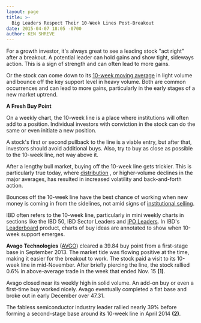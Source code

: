 ```yaml
---
layout: page
title: >-
  Big Leaders Respect Their 10-Week Lines Post-Breakout
date: 2015-04-07 18:05 -0700
author: KEN SHREVE
---
```





For a growth investor, it's always great to see a leading stock "act right" after a breakout. A potential leader can hold gains and show tight, sideways action. This is a sign of strength and can often lead to more gains.

  

Or the stock can come down to its [10-week moving average](http://education.investors.com/lesson.aspx?id=735785&sourceid=735786) in light volume and bounce off the key support level in heavy volume. Both are common occurrences and can lead to more gains, particularly in the early stages of a new market uptrend.

  

**A Fresh Buy Point**

  

On a weekly chart, the 10-week line is a place where institutions will often add to a position. Individual investors with conviction in the stock can do the same or even initiate a new position.

  

A stock's first or second pullback to the line is a viable entry, but after that, investors should avoid additional buys. Also, try to buy as close as possible to the 10-week line, not way above it.

  

After a lengthy bull market, buying off the 10-week line gets trickier. This is particularly true today, where [distribution](http://education.investors.com/courselandingpage.aspx?id=735764) , or higher-volume declines in the major averages, has resulted in increased volatility and back-and-forth action.

  

Bounces off the 10-week line have the best chance of working when new money is coming in from the sidelines, not amid signs of [institutional selling](http://education.investors.com/lesson.aspx?id=735782&sourceid=735786).

  

IBD often refers to the 10-week line, particularly in mini weekly charts in sections like the IBD 50, IBD Sector Leaders and [IPO Leaders](http://news.investors.com/iponews.htm). In IBD's [Leaderboard](https://www.investors.com/leaderboard) product, charts of buy ideas are annotated to show when 10-week support emerges.

  

**Avago Technologies** ([AVGO](https://research.investors.com/quote.aspx?symbol=AVGO)) cleared a 39.84 buy point from a first-stage base in September 2013. The market tide was flowing positive at the time, making it easier for the breakout to work. The stock paid a visit to its 10-week line in mid-November. After briefly piercing the line, the stock rallied 0.6% in above-average trade in the week that ended Nov. 15 **(1)**.

  

Avago closed near its weekly high in solid volume. An add-on buy or even a first-time buy worked nicely. Avago eventually completed a flat base and broke out in early December over 47.31.

  

The fabless semiconductor industry leader rallied nearly 39% before forming a second-stage base around its 10-week line in April 2014 **(2)**.




